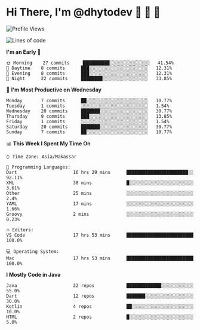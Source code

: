 # Hi There, I'm @dhytodev 👋 👋 👋

<!--
**DhytoDev/dhytodev** is a ✨ _special_ ✨ repository because its `README.md` (this file) appears on your GitHub profile.

Here are some ideas to get you started:

- 🔭 I’m currently working on ...
- 🌱 I’m currently learning ...
- 👯 I’m looking to collaborate on ...
- 🤔 I’m looking for help with ...
- 💬 Ask me about ...
- 📫 How to reach me: ...
- 😄 Pronouns: ...
- ⚡ Fun fact: ...
-->

<!--START_SECTION:waka-->
![Profile Views](http://img.shields.io/badge/Profile%20Views-0-blue)

![Lines of code](https://img.shields.io/badge/From%20Hello%20World%20I%27ve%20Written-266071%20lines%20of%20code-blue)

**I'm an Early 🐤** 

```text
🌞 Morning    27 commits     ██████████░░░░░░░░░░░░░░░   41.54% 
🌆 Daytime    8 commits      ███░░░░░░░░░░░░░░░░░░░░░░   12.31% 
🌃 Evening    8 commits      ███░░░░░░░░░░░░░░░░░░░░░░   12.31% 
🌙 Night      22 commits     ████████░░░░░░░░░░░░░░░░░   33.85%

```
📅 **I'm Most Productive on Wednesday** 

```text
Monday       7 commits      ██░░░░░░░░░░░░░░░░░░░░░░░   10.77% 
Tuesday      1 commits      ░░░░░░░░░░░░░░░░░░░░░░░░░   1.54% 
Wednesday    20 commits     ███████░░░░░░░░░░░░░░░░░░   30.77% 
Thursday     9 commits      ███░░░░░░░░░░░░░░░░░░░░░░   13.85% 
Friday       1 commits      ░░░░░░░░░░░░░░░░░░░░░░░░░   1.54% 
Saturday     20 commits     ███████░░░░░░░░░░░░░░░░░░   30.77% 
Sunday       7 commits      ██░░░░░░░░░░░░░░░░░░░░░░░   10.77%

```


📊 **This Week I Spent My Time On** 

```text
⌚︎ Time Zone: Asia/Makassar

💬 Programming Languages: 
Dart                     16 hrs 29 mins      ███████████████████████░░   92.11% 
XML                      38 mins             █░░░░░░░░░░░░░░░░░░░░░░░░   3.61% 
Other                    25 mins             ░░░░░░░░░░░░░░░░░░░░░░░░░   2.4% 
YAML                     17 mins             ░░░░░░░░░░░░░░░░░░░░░░░░░   1.66% 
Groovy                   2 mins              ░░░░░░░░░░░░░░░░░░░░░░░░░   0.23%

🔥 Editors: 
VS Code                  17 hrs 53 mins      █████████████████████████   100.0%

💻 Operating System: 
Mac                      17 hrs 53 mins      █████████████████████████   100.0%

```

**I Mostly Code in Java** 

```text
Java                     22 repos            █████████████░░░░░░░░░░░░   55.0% 
Dart                     12 repos            ███████░░░░░░░░░░░░░░░░░░   30.0% 
Kotlin                   4 repos             ██░░░░░░░░░░░░░░░░░░░░░░░   10.0% 
HTML                     2 repos             █░░░░░░░░░░░░░░░░░░░░░░░░   5.0%

```



<!--END_SECTION:waka-->
